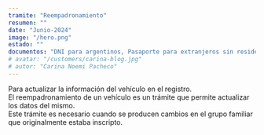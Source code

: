 ```yaml
---
tramite: "Reempadronamiento"
resumen: ""
date: "Junio-2024"
image: "/hero.png"
estado: ""
documentos: "DNI para argentinos, Pasaporte para extranjeros sin residencia, DNI para extranjeros con residencia permanente, DNI CI del país de origen o pasaporte para extranjeros de países limítrofes"
# avatar: "/customers/carina-blog.jpg"
# autor: "Carina Noemi Pacheco"
---
```


Para actualizar la información del vehículo en el registro.  
El reempadronamiento de un vehículo es un trámite que permite actualizar los datos del mismo.  
Este trámite es necesario cuando se producen cambios en el grupo familiar que originalmente estaba inscripto. 